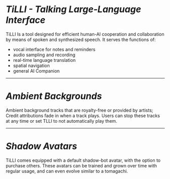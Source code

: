 # _TiLLI - Talking Large-Language Interface_
 TiLLI Is a tool designed for efficient human-AI cooperation and collaboration by means of spoken and synthesized speech. It serves the functions of:
- vocal interface for notes and reminders
- audio sampling and recording
- real-time language translation
- spatial navigation
- general AI Companion

---

# _Ambient Backgrounds_ 
 Ambient background tracks that are royalty-free or provided by artists; Credit attributions fade in when a track plays. Users can stop these tracks at any time or set TLLI to not automatically play them.

---

# _Shadow Avatars_
TiLLI comes equipped with a default shadow-bot avatar, with the option to purchase others. These
avatars can be trained and grown over time with regular usage, and can even evolve similar to a tomagachi.
